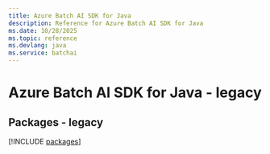 ```yaml
---
title: Azure Batch AI SDK for Java
description: Reference for Azure Batch AI SDK for Java
ms.date: 10/28/2025
ms.topic: reference
ms.devlang: java
ms.service: batchai
---
```

# Azure Batch AI SDK for Java - legacy
## Packages - legacy
[!INCLUDE [packages](batch-ai-index.md)]